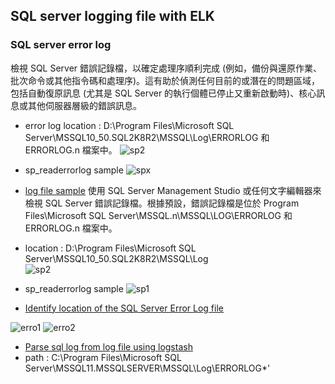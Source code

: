 ## SQL server logging file with ELK

### SQL server error log 

檢視 SQL Server 錯誤記錄檔，以確定處理序順利完成 (例如，備份與還原作業、批次命令或其他指令碼和處理序)。這有助於偵測任何目前的或潛在的問題區域，包括自動復原訊息 (尤其是 SQL Server 的執行個體已停止又重新啟動時)、核心訊息或其他伺服器層級的錯誤訊息。

- error log location : D:\Program Files\Microsoft SQL Server\MSSQL10_50.SQL2K8R2\MSSQL\Log\ERRORLOG 和 ERRORLOG.n 檔案中。
 ![sp2](https://sqlserverhelpdotcom.files.wordpress.com/2011/06/log-folder.png)

- sp_readerrorlog sample
![spx](https://az787680.vo.msecnd.net/user/jamesfu/1407/809ff1cf837b_A8E9/image_thumb.png)


- [log file sample](https://sqlserver-help.com/2011/06/26/help-where-is-sql-server-errorlog/)
使用 SQL Server Management Studio 或任何文字編輯器來檢視 SQL Server 錯誤記錄檔。根據預設，錯誤記錄檔是位於 Program Files\Microsoft SQL Server\MSSQL.n\MSSQL\LOG\ERRORLOG 和 ERRORLOG.n 檔案中。

 - location : D:\Program Files\Microsoft SQL Server\MSSQL10_50.SQL2K8R2\MSSQL\Log\
 ![sp2](https://sqlserverhelpdotcom.files.wordpress.com/2011/06/log-folder.png)

- sp_readerrorlog sample
![sp1](https://sqlserverhelpdotcom.files.wordpress.com/2011/06/errorlog.png)

- [Identify location of the SQL Server Error Log file](https://www.mssqltips.com/sqlservertip/2506/identify-location-of-the-sql-server-error-log-file/)

 ![erro1](https://www.mssqltips.com/tipimages2/2506_image004.png)
 ![erro2](https://www.mssqltips.com/tipimages2/2506_image005.png)

- [Parse sql log from log file using logstash](http://stackoverflow.com/questions/27543568/parse-sql-log-from-log-file-using-logstash)
 - path : C:\Program Files\Microsoft SQL Server\MSSQL11.MSSQLSERVER\MSSQL\Log\ERRORLOG*'
